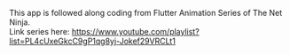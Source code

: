 This app is followed along coding from Flutter Animation Series of The Net Ninja.  <br>
Link series here: <a href="https://www.youtube.com/playlist?list=PL4cUxeGkcC9gP1qg8yj-Jokef29VRCLt1">https://www.youtube.com/playlist?list=PL4cUxeGkcC9gP1qg8yj-Jokef29VRCLt1</a>
